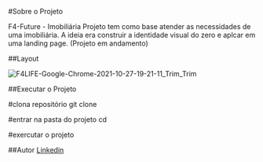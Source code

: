 #Sobre o Projeto 

F4-Future - Imobiliária
Projeto tem como base atender as necessidades de uma imobiliária.
A ideia era construir a identidade visual do zero e aplcar em uma landing page.
(Projeto em andamento)

##Layout

![F4LIFE-Google-Chrome-2021-10-27-19-21-11_Trim_Trim](https://user-images.githubusercontent.com/82759865/139156442-414a1b52-411a-4e71-881b-c6753190c2da.gif)

##Executar o Projeto 

#clona repositório
git clone 

#entrar na pasta do projeto
cd 

#exercutar o projeto

##Autor 
[Linkedin](https://www.linkedin.com/in/hernandez-rosa-de-holanda/)
